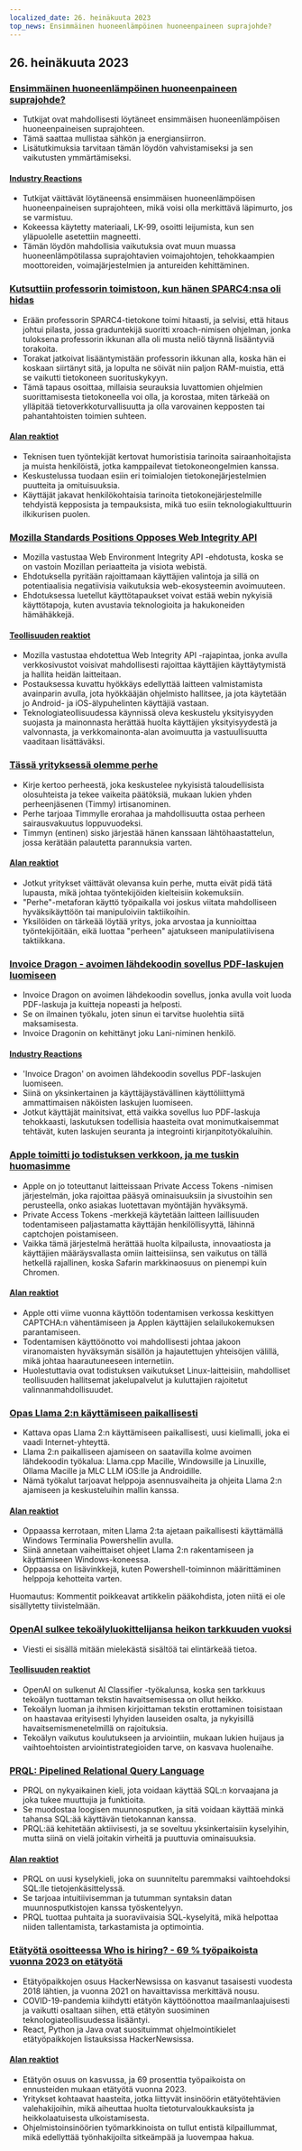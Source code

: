```yaml
---
localized_date: 26. heinäkuuta 2023
top_news: Ensimmäinen huoneenlämpöinen huoneenpaineen suprajohde?
---
```




## 26. heinäkuuta 2023

### [Ensimmäinen huoneenlämpöinen huoneenpaineen suprajohde?](https://arxiv.org/abs/2307.12008)

- Tutkijat ovat mahdollisesti löytäneet ensimmäisen huoneenlämpöisen huoneenpaineisen suprajohteen.
- Tämä saattaa mullistaa sähkön ja energiansiirron.
- Lisätutkimuksia tarvitaan tämän löydön vahvistamiseksi ja sen vaikutusten ymmärtämiseksi.

#### [Industry Reactions](http://news.ycombinator.com/item?id=36864624)

- Tutkijat väittävät löytäneensä ensimmäisen huoneenlämpöisen huoneenpaineisen suprajohteen, mikä voisi olla merkittävä läpimurto, jos se varmistuu.
- Kokeessa käytetty materiaali, LK-99, osoitti leijumista, kun sen yläpuolelle asetettiin magneetti.
- Tämän löydön mahdollisia vaikutuksia ovat muun muassa huoneenlämpötilassa suprajohtavien voimajohtojen, tehokkaampien moottoreiden, voimajärjestelmien ja antureiden kehittäminen.

### [Kutsuttiin professorin toimistoon, kun hänen SPARC4:nsa oli hidas](https://infosec.exchange/@paco/110772422266480371)

- Erään professorin SPARC4-tietokone toimi hitaasti, ja selvisi, että hitaus johtui pilasta, jossa graduntekijä suoritti xroach-nimisen ohjelman, jonka tuloksena professorin ikkunan alla oli musta neliö täynnä lisääntyviä torakoita.
- Torakat jatkoivat lisääntymistään professorin ikkunan alla, koska hän ei koskaan siirtänyt sitä, ja lopulta ne söivät niin paljon RAM-muistia, että se vaikutti tietokoneen suorituskykyyn.
- Tämä tapaus osoittaa, millaisia seurauksia luvattomien ohjelmien suorittamisesta tietokoneella voi olla, ja korostaa, miten tärkeää on ylläpitää tietoverkkoturvallisuutta ja olla varovainen kepposten tai pahantahtoisten toimien suhteen.

#### [Alan reaktiot](http://news.ycombinator.com/item?id=36857314)

- Teknisen tuen työntekijät kertovat humoristisia tarinoita sairaanhoitajista ja muista henkilöistä, jotka kamppailevat tietokoneongelmien kanssa.
- Keskustelussa tuodaan esiin eri toimialojen tietokonejärjestelmien puutteita ja omituisuuksia.
- Käyttäjät jakavat henkilökohtaisia tarinoita tietokonejärjestelmille tehdyistä kepposista ja tempauksista, mikä tuo esiin teknologiakulttuurin ilkikurisen puolen.

### [Mozilla Standards Positions Opposes Web Integrity API](https://github.com/mozilla/standards-positions/issues/852)

- Mozilla vastustaa Web Environment Integrity API -ehdotusta, koska se on vastoin Mozillan periaatteita ja visiota webistä.
- Ehdotuksella pyritään rajoittamaan käyttäjien valintoja ja sillä on potentiaalisia negatiivisia vaikutuksia web-ekosysteemin avoimuuteen.
- Ehdotuksessa luetellut käyttötapaukset voivat estää webin nykyisiä käyttötapoja, kuten avustavia teknologioita ja hakukoneiden hämähäkkejä.

#### [Teollisuuden reaktiot](http://news.ycombinator.com/item?id=36857032)

- Mozilla vastustaa ehdotettua Web Integrity API -rajapintaa, jonka avulla verkkosivustot voisivat mahdollisesti rajoittaa käyttäjien käyttäytymistä ja hallita heidän laitteitaan.
- Postauksessa kuvattu hyökkäys edellyttää laitteen valmistamista avainparin avulla, jota hyökkääjän ohjelmisto hallitsee, ja jota käytetään jo Android- ja iOS-älypuhelinten käyttäjiä vastaan.
- Teknologiateollisuudessa käynnissä oleva keskustelu yksityisyyden suojasta ja mainonnasta herättää huolta käyttäjien yksityisyydestä ja valvonnasta, ja verkkomainonta-alan avoimuutta ja vastuullisuutta vaaditaan lisättäväksi.

### [Tässä yrityksessä olemme perhe](https://pboyd.io/posts/at-company-we-are-family/)

- Kirje kertoo perheestä, joka keskustelee nykyisistä taloudellisista olosuhteista ja tekee vaikeita päätöksiä, mukaan lukien yhden perheenjäsenen (Timmy) irtisanominen.
- Perhe tarjoaa Timmylle erorahaa ja mahdollisuutta ostaa perheen sairausvakuutus loppuvuodeksi.
- Timmyn (entinen) sisko järjestää hänen kanssaan lähtöhaastattelun, jossa kerätään palautetta parannuksia varten.

#### [Alan reaktiot](http://news.ycombinator.com/item?id=36864476)

- Jotkut yritykset väittävät olevansa kuin perhe, mutta eivät pidä tätä lupausta, mikä johtaa työntekijöiden kielteisiin kokemuksiin.
- "Perhe"-metaforan käyttö työpaikalla voi joskus viitata mahdolliseen hyväksikäyttöön tai manipuloiviin taktiikoihin.
- Yksilöiden on tärkeää löytää yritys, joka arvostaa ja kunnioittaa työntekijöitään, eikä luottaa "perheen" ajatukseen manipulatiivisena taktiikkana.

### [Invoice Dragon - avoimen lähdekoodin sovellus PDF-laskujen luomiseen](https://invoicedragon.com/)

- Invoice Dragon on avoimen lähdekoodin sovellus, jonka avulla voit luoda PDF-laskuja ja kuitteja nopeasti ja helposti.
- Se on ilmainen työkalu, joten sinun ei tarvitse huolehtia siitä maksamisesta.
- Invoice Dragonin on kehittänyt joku Lani-niminen henkilö.

#### [Industry Reactions](http://news.ycombinator.com/item?id=36860898)

- 'Invoice Dragon' on avoimen lähdekoodin sovellus PDF-laskujen luomiseen.
- Siinä on yksinkertainen ja käyttäjäystävällinen käyttöliittymä ammattimaisen näköisten laskujen luomiseen.
- Jotkut käyttäjät mainitsivat, että vaikka sovellus luo PDF-laskuja tehokkaasti, laskutuksen todellisia haasteita ovat monimutkaisemmat tehtävät, kuten laskujen seuranta ja integrointi kirjanpitotyökaluihin.

### [Apple toimitti jo todistuksen verkkoon, ja me tuskin huomasimme](https://httptoolkit.com/blog/apple-private-access-tokens-attestation/)

- Apple on jo toteuttanut laitteissaan Private Access Tokens -nimisen järjestelmän, joka rajoittaa pääsyä ominaisuuksiin ja sivustoihin sen perusteella, onko asiakas luotettavan myöntäjän hyväksymä.
- Private Access Tokens -merkkejä käytetään laitteen laillisuuden todentamiseen paljastamatta käyttäjän henkilöllisyyttä, lähinnä captchojen poistamiseen.
- Vaikka tämä järjestelmä herättää huolta kilpailusta, innovaatiosta ja käyttäjien määräysvallasta omiin laitteisiinsa, sen vaikutus on tällä hetkellä rajallinen, koska Safarin markkinaosuus on pienempi kuin Chromen.

#### [Alan reaktiot](http://news.ycombinator.com/item?id=36862494)

- Apple otti viime vuonna käyttöön todentamisen verkossa keskittyen CAPTCHA:n vähentämiseen ja Applen käyttäjien selailukokemuksen parantamiseen.
- Todentamisen käyttöönotto voi mahdollisesti johtaa jakoon viranomaisten hyväksymän sisällön ja hajautettujen yhteisöjen välillä, mikä johtaa haarautuneeseen internetiin.
- Huolestuttavia ovat todistuksen vaikutukset Linux-laitteisiin, mahdolliset teollisuuden hallitsemat jakelupalvelut ja kuluttajien rajoitetut valinnanmahdollisuudet.

### [Opas Llama 2:n käyttämiseen paikallisesti](https://replicate.com/blog/run-llama-locally)

- Kattava opas Llama 2:n käyttämiseen paikallisesti, uusi kielimalli, joka ei vaadi Internet-yhteyttä.
- Llama 2:n paikalliseen ajamiseen on saatavilla kolme avoimen lähdekoodin työkalua: Llama.cpp Macille, Windowsille ja Linuxille, Ollama Macille ja MLC LLM iOS:lle ja Androidille.
- Nämä työkalut tarjoavat helppoja asennusvaiheita ja ohjeita Llama 2:n ajamiseen ja keskusteluihin mallin kanssa.

#### [Alan reaktiot](http://news.ycombinator.com/item?id=36865495)

- Oppaassa kerrotaan, miten Llama 2:ta ajetaan paikallisesti käyttämällä Windows Terminalia Powershellin avulla.
- Siinä annetaan vaiheittaiset ohjeet Llama 2:n rakentamiseen ja käyttämiseen Windows-koneessa.
- Oppaassa on lisävinkkejä, kuten Powershell-toiminnon määrittäminen helppoja kehotteita varten.

Huomautus: Kommentit poikkeavat artikkelin pääkohdista, joten niitä ei ole sisällytetty tiivistelmään.

### [OpenAI sulkee tekoälyluokittelijansa heikon tarkkuuden vuoksi](https://decrypt.co/149826/openai-quietly-shutters-its-ai-detection-tool)

- Viesti ei sisällä mitään mielekästä sisältöä tai elintärkeää tietoa.

#### [Teollisuuden reaktiot](http://news.ycombinator.com/item?id=36862850)

- OpenAI on sulkenut AI Classifier -työkalunsa, koska sen tarkkuus tekoälyn tuottaman tekstin havaitsemisessa on ollut heikko.
- Tekoälyn luoman ja ihmisen kirjoittaman tekstin erottaminen toisistaan on haastavaa erityisesti lyhyiden lauseiden osalta, ja nykyisillä havaitsemismenetelmillä on rajoituksia.
- Tekoälyn vaikutus koulutukseen ja arviointiin, mukaan lukien huijaus ja vaihtoehtoisten arviointistrategioiden tarve, on kasvava huolenaihe.

### [PRQL: Pipelined Relational Query Language](https://github.com/PRQL/prql)

- PRQL on nykyaikainen kieli, jota voidaan käyttää SQL:n korvaajana ja joka tukee muuttujia ja funktioita.
- Se muodostaa loogisen muunnosputken, ja sitä voidaan käyttää minkä tahansa SQL:ää käyttävän tietokannan kanssa.
- PRQL:ää kehitetään aktiivisesti, ja se soveltuu yksinkertaisiin kyselyihin, mutta siinä on vielä joitakin virheitä ja puuttuvia ominaisuuksia.

#### [Alan reaktiot](http://news.ycombinator.com/item?id=36866861)

- PRQL on uusi kyselykieli, joka on suunniteltu paremmaksi vaihtoehdoksi SQL:lle tietojenkäsittelyssä.
- Se tarjoaa intuitiivisemman ja tutumman syntaksin datan muunnosputkistojen kanssa työskentelyyn.
- PRQL tuottaa puhtaita ja suoraviivaisia SQL-kyselyitä, mikä helpottaa niiden tallentamista, tarkastamista ja optimointia.

### [Etätyötä osoitteessa Who is hiring? - 69 % työpaikoista vuonna 2023 on etätyötä](https://blog.spatial.chat/tracking-hackernews-shifting-preferences-for-remote-jobs-over-5-years/)

- Etätyöpaikkojen osuus HackerNewsissa on kasvanut tasaisesti vuodesta 2018 lähtien, ja vuonna 2021 on havaittavissa merkittävä nousu.
- COVID-19-pandemia kiihdytti etätyön käyttöönottoa maailmanlaajuisesti ja vaikutti osaltaan siihen, että etätyön suosiminen teknologiateollisuudessa lisääntyi.
- React, Python ja Java ovat suosituimmat ohjelmointikielet etätyöpaikkojen listauksissa HackerNewsissa.

#### [Alan reaktiot](http://news.ycombinator.com/item?id=36863280)

- Etätyön osuus on kasvussa, ja 69 prosenttia työpaikoista on ennusteiden mukaan etätyötä vuonna 2023.
- Yritykset kohtaavat haasteita, jotka liittyvät insinöörin etätyötehtävien valehakijoihin, mikä aiheuttaa huolta tietoturvaloukkauksista ja heikkolaatuisesta ulkoistamisesta.
- Ohjelmistoinsinöörien työmarkkinoista on tullut entistä kilpaillummat, mikä edellyttää työnhakijoilta sitkeämpää ja luovempaa hakua.

</Steps>
